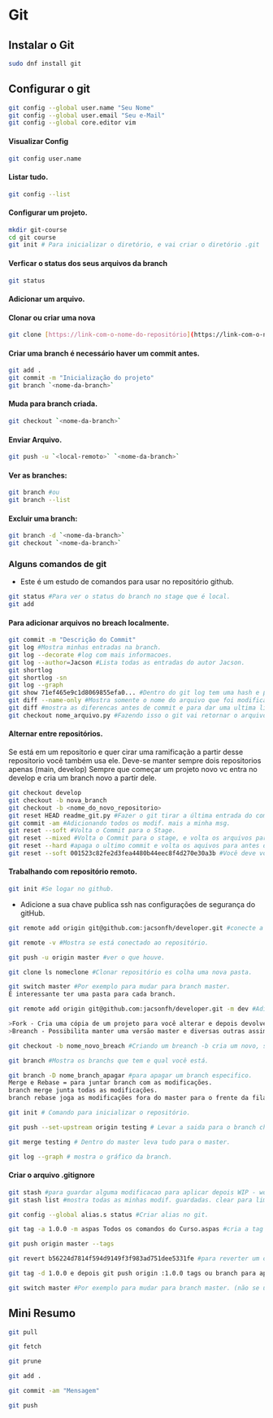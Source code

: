 # Git

## Instalar o Git
```bash
sudo dnf install git
```

## Configurar o git
```bash
git config --global user.name "Seu Nome"
git config --global user.email "Seu e-Mail"
git config --global core.editor vim
```

#### Visualizar Config
```bash
git config user.name
```

#### Listar tudo.
```bash
git config --list
```

#### Configurar um projeto.
```bash
mkdir git-course
cd git course
git init # Para inicializar o diretório, e vai criar o diretório .git
```

#### Verficar o status dos seus arquivos da branch
```bash
git status
```

#### Adicionar um arquivo.
#### Clonar ou criar uma nova 
```bash
git clone [https://link-com-o-nome-do-repositório](https://link-com-o-nome-do-repositorio)
```

#### Criar uma branch  é necessário haver um commit antes.
```bash
git add .
git commit -m "Inicialização do projeto"
git branch `<nome-da-branch>`
```

#### Muda para branch criada.
```bash
git checkout `<nome-da-branch>`
```

#### Enviar Arquivo.
```bash
git push -u `<local-remoto>` `<nome-da-branch>`
```

#### Ver as branches:
```bash
git branch #ou 
git branch --list
```

#### Excluir uma branch:
```bash
git branch -d `<nome-da-branch>`
git checkout `<nome-da-branch>`
```

### Alguns comandos de git
* Este é um estudo de comandos para usar no repositório github.
```bash
git status #Para ver o status do branch no stage que é local. 
git add 
```

#### Para adicionar arquivos no breach localmente.
```bash
git commit -m "Descrição do Commit"
git log #Mostra minhas entradas na branch. 
git log --decorate #log com mais informacoes.
git log --author=Jacson #Lista todas as entradas do autor Jacson.
git shortlog
git shortlog -sn
git log --graph
git show 71ef465e9c1d8069855efa0... #Dentro do git log tem uma hash e pla hash é possível ver o que foadicionado.
git diff --name-only #Mostra somente o nome do arquivo que foi modificado.
git diff #mostra as diferencas antes de commit e para dar uma ultima lida e ver o que você fez.
git checkout nome_arquivo.py #Fazendo isso o git vai retornar o arquivo para antes da edição. Quanto você quer trocar de um repositorio para o outro você da um git checkout
```
#### Alternar entre repositórios.
Se está em um repositorio e quer cirar uma ramificação a partir desse repositorio você também usa ele.
Deve-se manter sempre dois repositorios apenas (main, develop)
Sempre que começar um projeto novo vc entra no develop e cria um branch novo a partir dele.
```bash
git checkout develop
git checkout -b nova_branch
git checkout -b <nome_do_novo_repositorio>
git reset HEAD readme_git.py #Fazer o git tirar a última entrada do commit.
git commit -am #Adicionando todos os modif. mais a minha msg.
git reset --soft #Volta o Commit para o Stage.
git reset --mixed #Volta o Commit para o stage, e volta os arquivos para antes do stage
git reset --hard #apaga o ultimo commit e volta os aquivos para antes de ele existir.
git reset --soft 001523c82fe2d3fea4480b44eec8f4d270e30a3b #Você deve voltar para um comit anterior.
```
#### Trabalhando com repositório remoto.
```bash
git init #Se logar no github.
```
* Adicione a sua chave publica ssh nas configurações de segurança do gitHub.
```bash
git remote add origin git@github.com:jacsonfh/developer.git #conecte a sua pasta ao repositorio desejado.

git remote -v #Mostra se está conectado ao repositório.

git push -u origin master #ver o que houve.

git clone ls nomeclone #Clonar repositório es colha uma nova pasta.

git switch master #Por exemplo para mudar para branch master.
É interessante ter uma pasta para cada branch.

git remote add origin git@github.com:jacsonfh/developer.git -m dev #Adicionar branch especifica.

>Fork - Cria uma cópia de um projeto para você alterar e depois devolver.
>Breanch - Possibilita manter uma versão master e diversas outras assim.

git checkout -b nome_novo_breach #Criando um breanch -b cria um novo, sem ele muda para o branch em questão.

git branch #Mostra os branchs que tem e qual você está.

git branch -D nome_branch_apagar #para apagar um branch especifico.
Merge e Rebase = para juntar branch com as modificações.
branch merge junta todas as modificações.
branch rebase joga as modificações fora do master para o frente da fila do master.

git init # Comando para inicializar o repositório.

git push --set-upstream origin testing # Levar a saida para o branch chamado testing.

git merge testing # Dentro do master leva tudo para o master.

git log --graph # mostra o gráfico da branch.

```
#### Criar o arquivo .gitignore
```bash
git stash #para guardar alguma modificacao para aplicar depois WIP - work in progress.
git stash list #mostra todas as minhas modif. guardadas. clear para limpar os statist. git stash apply para aplicar alguma alteracao.

git config --global alias.s status #Criar alias no git.

git tag -a 1.0.0 -m aspas Todos os comandos do Curso.aspas #cria a tag da versão.

git push origin master --tags

git revert b56224d7814f594d9149f3f983ad751dee5331fe #para reverter um commit, mas deixa no meu codigo.

git tag -d 1.0.0 e depois git push origin :1.0.0 tags ou branch para apagar.

git switch master #Por exemplo para mudar para branch master. (não se usa) Se usa git checkout master git checkout -b nome_novo_breach #Criando um breanch -b cria um novo, sem ele muda para o branch em questão. incorreto ele muda para o novo branch git checkout -b branch_novo (mude para o branch_novo a partir do branch que eu estou)
```

## Mini Resumo
```bash
git pull

git fetch

git prune

git add .

git commit -am "Mensagem"

git push
```
